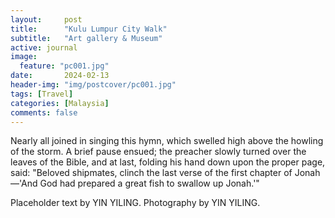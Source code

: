 ```yaml
---
layout:     post
title:      "Kulu Lumpur City Walk"
subtitle:   "Art gallery & Museum"
active: journal
image:
  feature: "pc001.jpg"
date:       2024-02-13 
header-img: "img/postcover/pc001.jpg"
tags: [Travel]
categories: [Malaysia]
comments: false
---
```


<p>Nearly all joined in singing this hymn, which swelled high above the howling of the storm. A brief pause ensued; the preacher slowly turned over the leaves of the Bible, and at last, folding his hand down upon the proper page, said: "Beloved shipmates, clinch the last verse of the first chapter of Jonah&mdash;'And God had prepared a great fish to swallow up Jonah.'"</p>


<p>Placeholder text by <a>YIN YILING</a>. Photography by <a>YIN YILING</a>.</p>